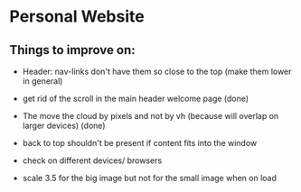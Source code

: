 # Personal Website

## Things to improve on:
* Header: nav-links don't have them so close to the top (make them lower in general)
* get rid of the scroll in the main header welcome page (done)
* The move the cloud by pixels and not by vh (because will overlap on larger devices) (done)
* back to top shouldn't be present if content fits into the window
* check on different devices/ browsers

* scale 3.5 for the big image but not for the small image when on load